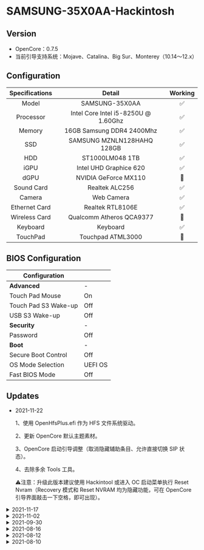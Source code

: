# SAMSUNG-35X0AA-Hackintosh
## Version
* OpenCore：0.7.5
* 当前引导支持系统：Mojave、Catalina、Big Sur、Monterey（10.14～12.x）

## Configuration
| Specifications | Detail | Working |
| :------------: | :------: | :--------: |
| Model | SAMSUNG-35X0AA | ✅ |
| Processor | Intel Core Intel i5-8250U @ 1.60Ghz | ✅ |
| Memory | 16GB Samsung DDR4 2400Mhz | ✅ |
| SSD | SAMSUNG MZNLN128HAHQ 128GB | ✅ |
| HDD | ST1000LM048 1TB | ✅ |
| iGPU | Intel UHD Graphice 620 | ✅ |
| dGPU | NVIDIA GeForce MX110 | 🚫 |
| Sound Card | Realtek ALC256 | ✅ |
| Camera | Web Camera | ✅ |
| Ethernet Card | Realtek RTL8106E | ✅ |
| Wireless Card | Qualcomm Atheros QCA9377 | 🚫 |
| Keyboard | Keyboard | ✅ |
| TouchPad | Touchpad ATML3000 | 🚫 |

## BIOS Configuration
|  Configuration |   |
| ------------ | ------------ |
|  **Advanced**  |  -  |
|  Touch Pad Mouse | On  |
|  Touch Pad S3 Wake-up | Off  |
|  USB S3 Wake-up |  Off |
|  **Security** |  -  |
|  Password | Off  |
|  **Boot** |  -  |
|  Secure Boot Control   | Off |
|  OS Mode Selection   | UEFI OS |
|  Fast BIOS Mode   | Off |

## Updates
- 2021-11-22

  1、使用 OpenHfsPlus.efi 作为 HFS 文件系统驱动。
  
  2、更新 OpenCore 默认主题素材。
  
  3、OpenCore 启动引导调整（取消隐藏辅助条目、允许直接切换 SIP 状态）。
  
  4、去除多余 Tools 工具。
  
  ⚠️注意：升级此版本建议使用 Hackintool 或进入 OC 启动菜单执行 Reset Nvram（Recovery 模式和 Reset NVRAM 均为隐藏功能，可在 OpenCore 引导界面敲击一下空格，即可出现）。
<details>
<summary>2021-11-17</summary>
1、升级 OpenCore 0.7.5 正式版。<br>
2、例行升级 kext 版本（AppleALC、Lilu、WhateverGreen、VoodooPS2）。<br>
<br></details>

<details>
<summary>2021-11-02</summary>
1、升级 OpenCore 0.7.4 正式版。<br>
2、升级 HfsPlus 文件系统驱动。<br>
3、例行升级 kext 版本（AppleALC、WhateverGreen、VoodooPS2）。<br>
<br></details>

<details>
<summary>2021-09-30</summary>
1、升级 OpenCore 0.7.3 正式版。<br>
2、例行升级 kext 版本（AppleALC、Lilu、VirtualSMC、WhateverGreen）。<br>
<br></details>

<details>
<summary>2021-08-16</summary>
1、定制 USBPorts.kext 驱动所有 USB 并内建。<br>
2、关闭部分无用内核Kext驱动。<br>
<br></details>
  
<details>
<summary>2021-08-12</summary>
1、升级 OpenCore 0.7.2 正式版。<br>
2、例行升级 kext 版本（AppleALC、Lilu、NVMeFix、VirtualSMC、WhateverGreen、ECEnabler）。<br>
3、启用 OpenCore 默认主题模式引导。<br>
4、添加缓冲帧补丁。<br>
5、模拟机型为MacBookPro14,2。<br>
<br></details>

<details>
<summary>2021-08-10</summary>
1、基于 OpenCore 0.7.1 正式版进行EFI引导制作。<br>
<br></details>
